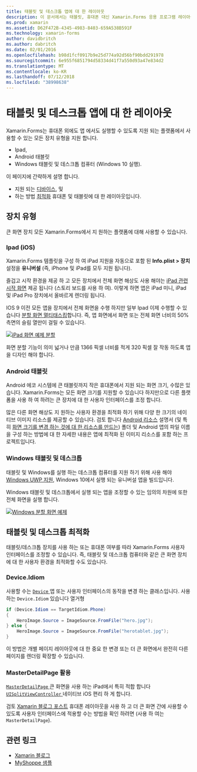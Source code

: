 ```yaml
---
title: 태블릿 및 데스크톱 앱에 대 한 레이아웃
description: 이 문서에서는 태블릿, 휴대폰 대신 Xamarin.Forms 응용 프로그램 레이아웃을 최적화 하는 방법을 설명 합니다.
ms.prod: xamarin
ms.assetid: D62F472B-4345-4983-8403-659A538B591F
ms.technology: xamarin-forms
author: davidbritch
ms.author: dabritch
ms.date: 02/01/2016
ms.openlocfilehash: b98d1fcf0917b9e25d774a92d56bf90bdd291978
ms.sourcegitcommit: 6e955f6851794d58334d41f7a550d93a47e834d2
ms.translationtype: MT
ms.contentlocale: ko-KR
ms.lasthandoff: 07/12/2018
ms.locfileid: "38998638"
---
```

# <a name="layout-for-tablet-and-desktop-apps"></a>태블릿 및 데스크톱 앱에 대 한 레이아웃

Xamarin.Forms는 휴대폰 외에도 앱 에서도 실행할 수 있도록 지원 되는 플랫폼에서 사용할 수 있는 모든 장치 유형을 지원 합니다.

* Ipad,
* Android 태블릿
* Windows 태블릿 및 데스크톱 컴퓨터 (Windows 10 실행).

이 페이지에 간략하게 설명 합니다.

* 지원 되는 [디바이스](#Device_Types), 및
* 하는 방법 [최적화](#optimize) 휴대폰 및 태블릿에 대 한 레이아웃입니다.

<a name="Device_Types" />

## <a name="device-types"></a>장치 유형

큰 화면 장치 모든 Xamarin.Forms에서 지 원하는 플랫폼에 대해 사용할 수 있습니다.

### <a name="ipads-ios"></a>Ipad (iOS)

Xamarin.Forms 템플릿을 구성 하 여 iPad 지원을 자동으로 포함 된 **Info.plist > 장치** 설정을 **유니버설** (즉, iPhone 및 iPad를 모두 지원 됩니다).

즐겁고 시작 환경을 제공 하 고 모든 장치에서 전체 화면 해상도 사용 해야는 [iPad 관련 시작 화면](~/ios/app-fundamentals/images-icons/launch-screens.md) 제공 됩니다 (스토리 보드를 사용 하 여). 이렇게 하면 앱은 iPad 미니, iPad 및 iPad Pro 장치에서 올바르게 렌더링 됩니다.

IOS 9 이전 모든 앱을 장치에서 전체 화면을 수행 하지만 일부 Ipad 이제 수행할 수 있습니다 [분할 화면 멀티태스킹](~/ios/platform/multitasking.md)합니다.
즉, 앱 화면에서 화면 또는 전체 화면 너비의 50% 측면의 슬림 열만이 걸릴 수 있습니다.

[![](tablet-images/ipad-sml.png "iPad 화면 예제 분할")](tablet-images/ipad.png#lightbox "iPad 화면 예제 분할")

화면 분할 기능이 의미 넓거나 만큼 1366 픽셀 너비를 적게 320 픽셀 잘 작동 하도록 앱을 디자인 해야 합니다.

### <a name="android-tablets"></a>Android 태블릿

Android 에코 시스템에 큰 태블릿까지 작은 휴대폰에서 지원 되는 화면 크기, 수많은 있습니다. Xamarin.Forms는 모든 화면 크기를 지원할 수 있습니다 하지만으로 다른 플랫폼을 사용 하 여 하려는 큰 장치에 대 한 사용자 인터페이스를 조정 합니다.

많은 다른 화면 해상도 지 원하는 사용자 환경을 최적화 하기 위해 다양 한 크기의 네이티브 이미지 리소스를 제공할 수 있습니다.
검토 합니다 [Android 리소스](~/android/app-fundamentals/resources-in-android/index.md) 설명서 (및 특히 [화면 크기를 변경 하는 것에 대 한 리소스를 만드는](~/android/app-fundamentals/resources-in-android/resources-for-varying-screens.md)) 폴더 및 Android 앱의 파일 이름을 구성 하는 방법에 대 한 자세한 내용은 앱에 최적화 된 이미지 리소스를 포함 하는 프로젝트입니다.

### <a name="windows-tablets-and-desktops"></a>Windows 태블릿 및 데스크톱

태블릿 및 Windows를 실행 하는 데스크톱 컴퓨터를 지원 하기 위해 사용 해야 [Windows UWP 지원](~/xamarin-forms/platform/windows/installation/index.md), Windows 10에서 실행 되는 유니버설 앱을 빌드입니다.

Windows 태블릿 및 데스크톱에서 실행 되는 앱을 조정할 수 있는 임의의 차원에 또한 전체 화면을 실행 합니다.

[![](tablet-images/splitscreen-sml.png "Windows 분할 화면 예제")](tablet-images/splitscreen.png#lightbox "Windows 분할 화면 예제")


<a name="optimize" />

## <a name="optimizing-for-tablet-and-desktop"></a>태블릿 및 데스크톱 최적화

태블릿/데스크톱 장치를 사용 하는 또는 휴대폰 여부를 따라 Xamarin.Forms 사용자 인터페이스를 조정할 수 있습니다. 즉, 태블릿 및 데스크톱 컴퓨터와 같은 큰 화면 장치에 대 한 사용자 환경을 최적화할 수도 있습니다.


### <a name="deviceidiom"></a>Device.Idiom

사용할 수는 [ `Device` ](~/xamarin-forms/platform/device.md) 앱 또는 사용자 인터페이스의 동작을 변경 하는 클래스입니다. 사용 하는 `Device.Idiom` 있습니다 열거형

```csharp
if (Device.Idiom == TargetIdiom.Phone)
{
    HeroImage.Source = ImageSource.FromFile("hero.jpg");
} else {
    HeroImage.Source = ImageSource.FromFile("herotablet.jpg");
}
```

이 방법은 개별 페이지 레이아웃에 대 한 중요 한 변경 또는 더 큰 화면에서 완전히 다른 페이지를 렌더링 확장할 수 있습니다.

### <a name="leveraging-masterdetailpage"></a>MasterDetailPage 활용

[ `MasterDetailPage` ](xref:Xamarin.Forms.MasterDetailPage) 큰 화면을 사용 하는 iPad에서 특히 적합 합니다 [ `UISplitViewController` ](https://developer.xamarin.com/api/type/UIKit.UISplitViewController/) 네이티브 iOS 편리 하 게 합니다.

검토 [Xamarin 블로그 포스트](https://blog.xamarin.com/bringing-xamarin-forms-apps-to-tablets/) 휴대폰 레이아웃을 사용 하 고 더 큰 화면 간에 사용할 수 있도록 사용자 인터페이스에 적용할 수는 방법을 확인 하려면 (사용 하 여는 `MasterDetailPage`).



## <a name="related-links"></a>관련 링크

- [Xamarin 블로그](https://blog.xamarin.com/bringing-xamarin-forms-apps-to-tablets/)
- [MyShoppe 샘플](https://github.com/jamesmontemagno/myshoppe)

